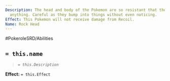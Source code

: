 ```yaml
---
Description: The head and body of the Pokemon are so resistant that they barely feel
  anything. Careful as they bump into things without even noticing.
Effect: This Pokemon will not receive damage from Recoil.
Name: Rock Head
---
```


#PokeroleSRD/Abilities

## `= this.name`

> *`= this.Description`*

**Effect:** `= this.Effect`